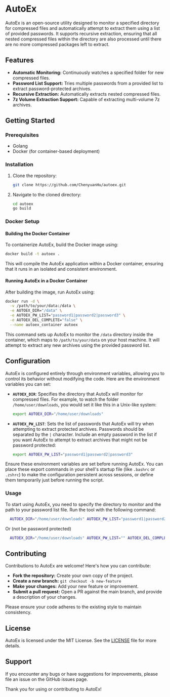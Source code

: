 # AutoEx

AutoEx is an open-source utility designed to monitor a specified directory for compressed files and automatically attempt to extract them using a list of provided passwords. It supports recursive extraction, ensuring that all nested compressed files within the directory are also processed until there are no more compressed packages left to extract.

## Features

- **Automatic Monitoring:** Continuously watches a specified folder for new compressed files.
- **Password List Support:** Tries multiple passwords from a provided list to extract password-protected archives.
- **Recursive Extraction:** Automatically extracts nested compressed files.
- **7z Volume Extraction Support:** Capable of extracting multi-volume 7z archives.

## Getting Started

### Prerequisites

- Golang
- Docker (for container-based deployment)

### Installation

1. Clone the repository:
   ```bash
   git clone https://github.com/ChenyuanHu/autoex.git
   ```
2. Navigate to the cloned directory:
   ```bash
   cd autoex
   go build
   ```

### Docker Setup

#### Building the Docker Container

To containerize AutoEx, build the Docker image using:

```bash
docker build -t autoex .
```

This will compile the AutoEx application within a Docker container, ensuring that it runs in an isolated and consistent environment.

#### Running AutoEx in a Docker Container

After building the image, run AutoEx using:

```bash
docker run -d \
  -v /path/to/your/data:/data \
  -e AUTOEX_DIR="/data" \
  -e AUTOEX_PW_LIST="password1|password2|password3" \
  -e AUTOEX_DEL_COMPLETE="false" \
  --name autoex_container autoex
```

This command sets up AutoEx to monitor the `/data` directory inside the container, which maps to `/path/to/your/data` on your host machine. It will attempt to extract any new archives using the provided password list.

## Configuration

AutoEx is configured entirely through environment variables, allowing you to control its behavior without modifying the code. Here are the environment variables you can set:

- **`AUTOEX_DIR`**: Specifies the directory that AutoEx will monitor for compressed files. For example, to watch the folder `/home/user/downloads`, you would set it like this in a Unix-like system:
  ```bash
  export AUTOEX_DIR="/home/user/downloads"
  ```

- **`AUTOEX_PW_LIST`**: Sets the list of passwords that AutoEx will try when attempting to extract protected archives. Passwords should be separated by the `|` character. Include an empty password in the list if you want AutoEx to attempt to extract archives that might not be password protected:
  ```bash
  export AUTOEX_PW_LIST="password1|password2|password3"
  ```

Ensure these environment variables are set before running AutoEx. You can place these export commands in your shell's startup file (like `.bashrc` or `.zshrc`) to make the configuration persistent across sessions, or define them temporarily just before running the script.

### Usage

To start using AutoEx, you need to specify the directory to monitor and the path to your password list file. Run the tool with the following command:

```bash
  AUTOEX_DIR="/home/user/downloads" AUTOEX_PW_LIST="password1|password2|password3" AUTOEX_DEL_COMPLETE="false" ./autoex
```

Or (not be password protected)
```bash
  AUTOEX_DIR="/home/user/downloads" AUTOEX_PW_LIST="" AUTOEX_DEL_COMPLETE="false" ./autoex
```

## Contributing

Contributions to AutoEx are welcome! Here's how you can contribute:

- **Fork the repository:** Create your own copy of the project.
- **Create a new branch:** `git checkout -b new-feature`
- **Make your changes:** Add your new feature or improvement.
- **Submit a pull request:** Open a PR against the main branch, and provide a description of your changes.

Please ensure your code adheres to the existing style to maintain consistency.

## License

AutoEx is licensed under the MIT License. See the [LICENSE](LICENSE) file for more details.

## Support

If you encounter any bugs or have suggestions for improvements, please file an issue on the GitHub issues page.

Thank you for using or contributing to AutoEx!